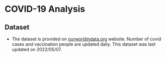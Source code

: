 # COVID-19 Analysis

## Dataset
- The dataset is provided on [ourworldindata.org](https://ourworldindata.org/covid-deaths) website. Number of covid cases and vaccination people are updated daily. This dataset was last updated on 2022/05/07.

